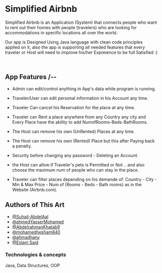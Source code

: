 
# Simplified Airbnb 

Simplified Airbnb is an Application (System) that connects people who want to rent out their homes with people (travelers) who are looking for accommodations in specific locations all over the world. 

Our app is Designed Using Java language with clean code principles applied on it, also the app is supporting all needed features that every traveler or Host will need to improve his/her Expreience to be full Satisfied :)

 


## App Features /-- 

- Admin can edit/control anything in App's data while program is running.

- Traveler/User can edit personal information in his Account any time.
- Traveler Can cancel his Reservation for the place at any time.
- Traveler can Rent a place anywhere from any Country any city and Every Place have the ability to add NumofRooms-Beds-BathRooms.

- The Host can remove his own (UnRented) Places at any time.
- The Host can remove his own (Rented) Place but this after Paying back a penalty.
 

- Security before changing any password - Deleting an Account.
- the Host can allow if Traveler's pets is Permitted or Not .. and also choose the maximum num of people who can stay in the place.

- Traveler can filter places depending on his demande of: Country - City - Min & Max Price - Num of (Rooms - Beds - Bath rooms) as in the Website (Airbnb.com).




## Authors of This Art 

- [@Suhail-AbdelAal](https://github.com/Suhail-AbdelAal)
- [@ahmedYasserMohamed](https://github.com/ahmedYasserMohamed)
- [@AbdelrahmanKhatab9](https://github.com/AbdelrahmanKhatab9)
- [@mohamedhesham840](https://github.com/)
- [@ahmadhany](https://github.com/)
- [@Eslam Said](https://github.com/)


### Technologies & concepts

Java, Data Structures, OOP


